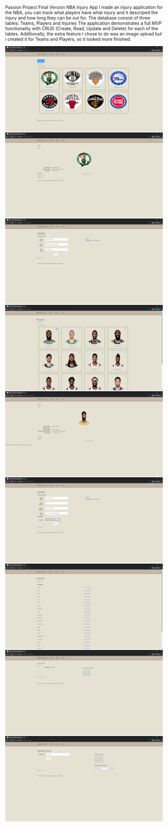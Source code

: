 Passion Project Final Version 
NBA Injury App
I made an injury application for the NBA, you can track what players have what injury and it descriped the injury and how long they can be out for.
The database consist of three tables: Teams, Players and Injuries
The application demonstrates a full MVP functionality with CRUD (Create, Read, Update and Delete) for each of the tables.
Additionally, the extra feature I chose to do was an image upload but i created it for Teams and Players, so it looked more finished.

![](PassionProject/assets/team1.png)
![](PassionProject/assets/team2.png)
![](PassionProject/assets/team3.png)
![](PassionProject/assets/player1.png)
![](PassionProject/assets/player2.png)
![](PassionProject/assets/player3.png)
![](PassionProject/assets/injury1.png)
![](PassionProject/assets/injury2.png)
![](PassionProject/assets/injury3.png)
